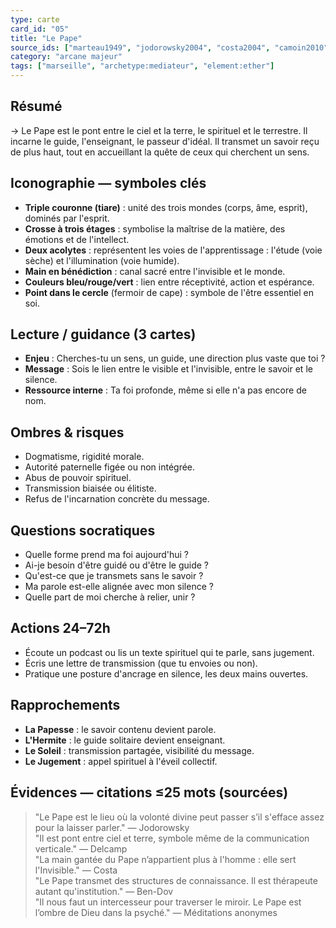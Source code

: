 ```yaml
---
type: carte
card_id: "05"
title: "Le Pape"
source_ids: ["marteau1949", "jodorowsky2004", "costa2004", "camoin2010", "bendov2017", "delcamp1965", "nadolny2022", "jung1935", "meditationsanonymes2023", "nichols1980"]
category: "arcane majeur"
tags: ["marseille", "archetype:mediateur", "element:ether"]
---
```


## Résumé
→ Le Pape est le pont entre le ciel et la terre, le spirituel et le terrestre. Il incarne le guide, l'enseignant, le passeur d'idéal. Il transmet un savoir reçu de plus haut, tout en accueillant la quête de ceux qui cherchent un sens.

## Iconographie — symboles clés
- **Triple couronne (tiare)** : unité des trois mondes (corps, âme, esprit), dominés par l'esprit.
- **Crosse à trois étages** : symbolise la maîtrise de la matière, des émotions et de l'intellect.
- **Deux acolytes** : représentent les voies de l'apprentissage : l'étude (voie sèche) et l'illumination (voie humide).
- **Main en bénédiction** : canal sacré entre l'invisible et le monde.
- **Couleurs bleu/rouge/vert** : lien entre réceptivité, action et espérance.
- **Point dans le cercle** (fermoir de cape) : symbole de l'être essentiel en soi.

## Lecture / guidance (3 cartes)
- **Enjeu** : Cherches-tu un sens, un guide, une direction plus vaste que toi ?
- **Message** : Sois le lien entre le visible et l'invisible, entre le savoir et le silence.
- **Ressource interne** : Ta foi profonde, même si elle n'a pas encore de nom.

## Ombres & risques
- Dogmatisme, rigidité morale.
- Autorité paternelle figée ou non intégrée.
- Abus de pouvoir spirituel.
- Transmission biaisée ou élitiste.
- Refus de l'incarnation concrète du message.

## Questions socratiques
- Quelle forme prend ma foi aujourd'hui ?
- Ai-je besoin d'être guidé ou d'être le guide ?
- Qu'est-ce que je transmets sans le savoir ?
- Ma parole est-elle alignée avec mon silence ?
- Quelle part de moi cherche à relier, unir ?

## Actions 24–72h
- Écoute un podcast ou lis un texte spirituel qui te parle, sans jugement.
- Écris une lettre de transmission (que tu envoies ou non).
- Pratique une posture d'ancrage en silence, les deux mains ouvertes.

## Rapprochements
- **La Papesse** : le savoir contenu devient parole.
- **L'Hermite** : le guide solitaire devient enseignant.
- **Le Soleil** : transmission partagée, visibilité du message.
- **Le Jugement** : appel spirituel à l'éveil collectif.

## Évidences — citations ≤25 mots (sourcées)
> "Le Pape est le lieu où la volonté divine peut passer s’il s'efface assez pour la laisser parler." — Jodorowsky  
> "Il est pont entre ciel et terre, symbole même de la communication verticale." — Delcamp  
> "La main gantée du Pape n’appartient plus à l'homme : elle sert l'Invisible." — Costa  
> "Le Pape transmet des structures de connaissance. Il est thérapeute autant qu'institution." — Ben-Dov  
> "Il nous faut un intercesseur pour traverser le miroir. Le Pape est l’ombre de Dieu dans la psyché." — Méditations anonymes
